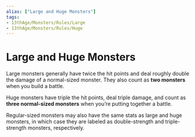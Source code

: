 ```yaml
---
alias: ["Large and Huge Monsters"]
tags: 
- 13thAge/Monsters/Rules/Large
- 13thAge/Monsters/Rules/Huge
---
```

# Large and Huge Monsters

Large monsters generally have twice the hit points and deal roughly double the damage of a normal-sized monster. They also count as **two monsters** when you build a battle.

Huge monsters have triple the hit points, deal triple damage, and count as **three normal-sized monsters** when you’re putting together a battle.

Regular-sized monsters may also have the same stats as large and huge monsters, in which case they are labeled as double-strength and triple-strength monsters, respectively.